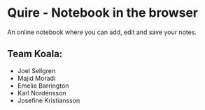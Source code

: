 # Quire - Notebook in the browser #

An online notebook where you can add, edit and save your notes. 

## Team Koala: ##
- Joel Sellgren 
- Majid Moradi 
- Emelie Barrington
- Karl Nordensson
- Josefine Kristiansson
